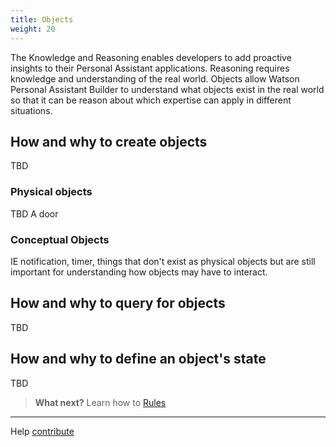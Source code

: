 ```yaml
---
title: Objects
weight: 20
---
```

The Knowledge and Reasoning enables developers to add proactive insights to their Personal Assistant applications.   Reasoning requires knowledge and understanding of the real world. Objects allow Watson Personal Assistant Builder to understand what objects exist in the real world so that it can be reason about which expertise can apply in different situations.

## How and why to create objects
TBD

### Physical objects
TBD  A door

### Conceptual Objects
IE notification,  timer,  things that don't exist as physical objects but are still important for understanding how objects may have to interact.

## How and why to query for objects
TBD

## How and why to define an object's state
TBD

 > **What next?** Learn how to [Rules]({{site.baseurl}}/knowledge/rules/)

____
Help [contribute]({{site.baseurl}}/contribute/contribute-doc/)
